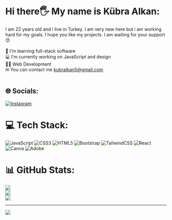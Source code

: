# Hi there🖐 My name is Kübra Alkan:
I am 22 years old and i live in Turkey. I am very new here but i am working hard for my goals. I hope you like my projects. I am waiting for your support😊<br><br>🧠 I'm learning full-stack software<br>💻 I’m currently working on JavaScript and design<br>👩‍💻 Web Development<br>✉ You can contact me kubralkan5@gmail.com<br><br>


## 🌐 Socials:
[![Instagram](https://img.shields.io/badge/Instagram-%23E4405F.svg?logo=Instagram&logoColor=white)](https://instagram.com/kubrallkn) 
# 💻 Tech Stack:
![JavaScript](https://img.shields.io/badge/javascript-%23323330.svg?style=for-the-badge&logo=javascript&logoColor=%23F7DF1E) ![CSS3](https://img.shields.io/badge/css3-%231572B6.svg?style=for-the-badge&logo=css3&logoColor=white) ![HTML5](https://img.shields.io/badge/html5-%23E34F26.svg?style=for-the-badge&logo=html5&logoColor=white) ![Bootstrap](https://img.shields.io/badge/bootstrap-%238511FA.svg?style=for-the-badge&logo=bootstrap&logoColor=white) ![TailwindCSS](https://img.shields.io/badge/tailwindcss-%2338B2AC.svg?style=for-the-badge&logo=tailwind-css&logoColor=white)  ![React](https://img.shields.io/badge/react-%2320232a.svg?style=for-the-badge&logo=react&logoColor=%2361DAFB) ![Canva](https://img.shields.io/badge/Canva-%2300C4CC.svg?style=for-the-badge&logo=Canva&logoColor=white) ![Adobe](https://img.shields.io/badge/adobe-%23FF0000.svg?style=for-the-badge&logo=adobe&logoColor=white)
# 📊 GitHub Stats:
![](https://github-readme-stats.vercel.app/api?username=kubralkn&theme=monokai&hide_border=false&include_all_commits=false&count_private=false)<br/>
![](https://github-readme-streak-stats.herokuapp.com/?user=kubralkn&theme=monokai&hide_border=false)<br/>
![](https://github-readme-stats.vercel.app/api/top-langs/?username=kubralkn&theme=monokai&hide_border=false&include_all_commits=false&count_private=false&layout=compact)



---
[![](https://visitcount.itsvg.in/api?id=kubralkn&icon=0&color=0)](https://visitcount.itsvg.in)

<!-- Proudly created with GPRM ( https://gprm.itsvg.in ) -->

